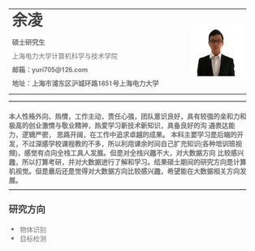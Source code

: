 <html lang="en">
<head>
<meta charset="UTF-8">
<title>余凌的个人主页</title>
<style id="system" type="text/css">h1,h2,h3,h4,h5,h6,p,blockquote {    margin: 0;    padding: 0;}body {    font-family: "Helvetica Neue", Helvetica, "Hiragino Sans GB", Arial, sans-serif;    font-size: 13px;    line-height: 18px;    color: #737373;    margin: 10px 13px 10px 13px;}a {    color: #0069d6;}a:hover {    color: #0050a3;    text-decoration: none;}a img {    border: none;}p {    margin-bottom: 9px;}h1,h2,h3,h4,h5,h6 {    color: #404040;    line-height: 36px;}h1 {    margin-bottom: 18px;    font-size: 30px;}h2 {    font-size: 24px;}h3 {    font-size: 18px;}h4 {    font-size: 16px;}h5 {    font-size: 14px;}h6 {    font-size: 13px;}hr {    margin: 0 0 19px;    border: 0;    border-bottom: 1px solid #ccc;}blockquote {    padding: 13px 13px 21px 15px;    margin-bottom: 18px;    font-family:georgia,serif;    font-style: italic;}blockquote:before {    content:"C";    font-size:40px;    margin-left:-10px;    font-family:georgia,serif;    color:#eee;}blockquote p {    font-size: 14px;    font-weight: 300;    line-height: 18px;    margin-bottom: 0;    font-style: italic;}code, pre {    font-family: Monaco, Andale Mono, Courier New, monospace;}code {    background-color: #fee9cc;    color: rgba(0, 0, 0, 0.75);    padding: 1px 3px;    font-size: 12px;    -webkit-border-radius: 3px;    -moz-border-radius: 3px;    border-radius: 3px;}pre {    display: block;    padding: 14px;    margin: 0 0 18px;    line-height: 16px;    font-size: 11px;    border: 1px solid #d9d9d9;    white-space: pre-wrap;    word-wrap: break-word;}pre code {    background-color: #fff;    color:#737373;    font-size: 11px;    padding: 0;}@media screen and (min-width: 768px) {    body {        width: 748px;        margin:10px auto;    }}</style><style id="custom" type="text/css"></style>
</head>

<body marginheight="0">
<div>
    <table border="0">
      <tbody><tr>
        <td width="75%">
          <h1>余凌</h1>
          <p><b>硕士研究生</b></p>
          <p>上海电力大学计算机科学与技术学院</b></p>
          <p><b>邮箱：yuri705@126.com</b></p>
          <p><b>地址：上海市浦东区沪城环路1851号上海电力大学</b></p>
        </td>
        <td width="25%">
          <img src="/yuri.jpg" width="100%">
        </td>
      </tr>
    </tbody></table>
</div>

<hr>
<p>
<b>本人性格外向、热情，工作主动，责任心强，团队意识良好，具有较强的亲和力和极高的创业激情与敬业精神，热爱学习新技术新知识，具备良好的沟 通表达能力，逻辑严密，
思路开阔，在工作中追求卓越的成果。</b>
<b>本科主要学习是后端的开发，不过深感学校课程教的不多，所以利用课余时间自己扩充知识(各种培训班视频)，感觉有点向全栈工具人发展。但是对全栈兴趣不大，对大数据方向
比较感兴趣，所以打算考研，并对大数据进行了解和学习。结果硕士期间的研究方向是计算机视觉。但是最后还是觉得对大数据方向比较感兴趣，希望能在大数据相关方向发展。</b>
</p>
<hr>
<h3>研究方向</h3>
<ul>
<li>物体识别</li>
<li>目标检测</li>
</ul>
</body>
</html>
